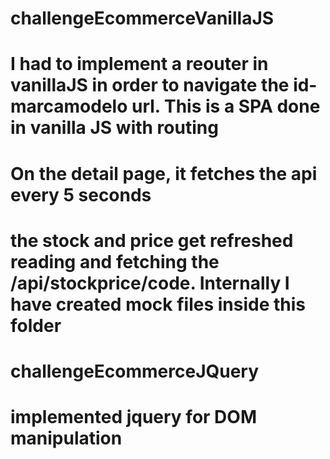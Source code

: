 # challengeEcommerceVanillaJS

# I had to implement a reouter in vanillaJS in order to navigate the id-marcamodelo url. This is a SPA done in vanilla JS with routing

# On the detail page, it fetches the api every 5 seconds

# the stock and price get refreshed reading and fetching the /api/stockprice/code. Internally I have created mock files inside this folder
# challengeEcommerceJQuery

# implemented jquery for DOM manipulation